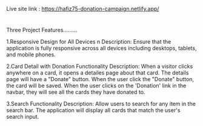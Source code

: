 Live site link : https://hafiz75-donation-campaign.netlify.app/
#
#
#
Three Project Features.........

1.Responsive Design for All Devices
  n Description: Ensure that the application is fully responsive across all devices including desktops, tablets, and mobile 
    phones.

2.Card Detail with Donation Functionality
    Description: When a visitor clicks anywhere on a card, it opens a detailes page about that card. The details page will have 
    a "Donate" button. When the user click the "Donate" button, the card will be saved. When the user clicks on the 'Donation' 
    link in the navbar, they will see all the cards they have donated to.

3.Search Functionality 
    Description: Allow users to search for any item in the search bar. The application will display all cards that match the 
    user's search input.

    
